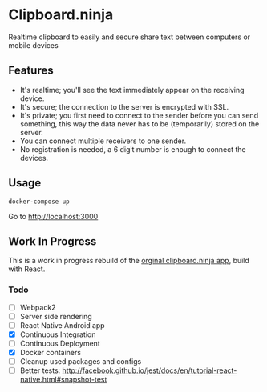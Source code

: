 # Clipboard.ninja

Realtime clipboard to easily and secure share text between computers or mobile devices


## Features

 * It's realtime; you'll see the text immediately appear on the receiving device.
 * It's secure; the connection to the server is encrypted with SSL.
 * It's private; you first need to connect to the sender before you can send something, this way the data never has to be (temporarily) stored on the server.
 * You can connect multiple receivers to one sender.
 * No registration is needed, a 6 digit number is enough to connect the devices.

## Usage

    docker-compose up

Go to [http://localhost:3000]()

## Work In Progress

This is a work in progress rebuild of the [orginal clipboard.ninja app](https://github.com/trafex/clipboard), build with React.

### Todo

- [ ] Webpack2
- [ ] Server side rendering
- [ ] React Native Android app
- [X] Continuous Integration
- [ ] Continuous Deployment
- [X] Docker containers
- [ ] Cleanup used packages and configs
- [ ] Better tests: http://facebook.github.io/jest/docs/en/tutorial-react-native.html#snapshot-test
